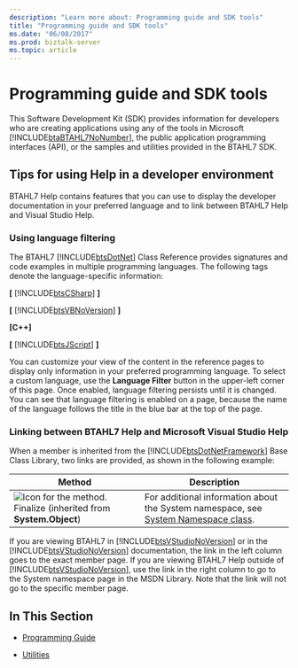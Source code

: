 ```yaml
---
description: "Learn more about: Programming guide and SDK tools"
title: "Programming guide and SDK tools"
ms.date: "06/08/2017"
ms.prod: biztalk-server
ms.topic: article
---
```

# Programming guide and SDK tools
This Software Development Kit (SDK) provides information for developers who are creating applications using any of the tools in Microsoft [!INCLUDE[btaBTAHL7NoNumber](../../includes/btabtahl7nonumber-md.md)], the public application programming interfaces (API), or the samples and utilities provided in the BTAHL7 SDK.  
  
## Tips for using Help in a developer environment  
 BTAHL7 Help contains features that you can use to display the developer documentation in your preferred language and to link between BTAHL7 Help and Visual Studio Help.  
  
### Using language filtering  
 The BTAHL7 [!INCLUDE[btsDotNet](../../includes/btsdotnet-md.md)] Class Reference provides signatures and code examples in multiple programming languages. The following tags denote the language-specific information:  
  
 **[** [!INCLUDE[btsCSharp](../../includes/btscsharp-md.md)] **]**  
  
 **[** [!INCLUDE[btsVBNoVersion](../../includes/btsvbnoversion-md.md)] **]**  
  
 **[C++]**  
  
 **[** [!INCLUDE[btsJScript](../../includes/btsjscript-md.md)] **]**  
  
 You can customize your view of the content in the reference pages to display only information in your preferred programming language. To select a custom language, use the **Language Filter** button in the upper-left corner of this page. Once enabled, language filtering persists until it is changed. You can see that language filtering is enabled on a page, because the name of the language follows the title in the blue bar at the top of the page.  
  
### Linking between BTAHL7 Help and Microsoft Visual Studio Help  
 When a member is inherited from the [!INCLUDE[btsDotNetFramework](../../includes/btsdotnetframework-md.md)] Base Class Library, two links are provided, as shown in the following example:  
  
|Method|Description|  
|-|-|  
|![Icon for the method.](../../adapters-and-accelerators/accelerator-hl7/media/protmethod.gif "protmethod") Finalize (inherited from **System.Object**)|For additional information about the System namespace, see [System Namespace class](/dotnet/api/system).|  
  
 If you are viewing BTAHL7 in [!INCLUDE[btsVStudioNoVersion](../../includes/btsvstudionoversion-md.md)] or in the [!INCLUDE[btsVStudioNoVersion](../../includes/btsvstudionoversion-md.md)] documentation, the link in the left column goes to the exact member page. If you are viewing BTAHL7 Help outside of [!INCLUDE[btsVStudioNoVersion](../../includes/btsvstudionoversion-md.md)], use the link in the right column to go to the System namespace page in the MSDN Library. Note that the link will not go to the specific member page.  
  
## In This Section  
  
-   [Programming Guide](../../adapters-and-accelerators/accelerator-hl7/programming-guide1.md)  
  
-   [Utilities](../../adapters-and-accelerators/accelerator-hl7/utilities2.md)